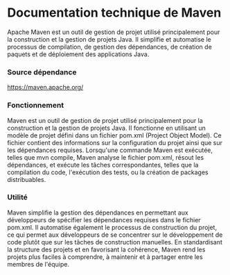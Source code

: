 Documentation technique de Maven
====================================

Apache Maven est un outil de gestion de projet utilisé principalement pour la construction et la gestion de projets Java. Il simplifie et automatise le processus de compilation, de gestion des dépendances, de création de paquets et de déploiement des applications Java.

### Source dépendance

<https://maven.apache.org/>

### Fonctionnement

Maven est un outil de gestion de projet utilisé principalement pour la construction et la gestion de projets Java. Il fonctionne en utilisant un modèle de projet défini dans un fichier pom.xml (Project Object Model). Ce fichier contient des informations sur la configuration du projet ainsi que sur les dépendances requises. Lorsqu'une commande Maven est exécutée, telles que mvn compile, Maven analyse le fichier pom.xml, résout les dépendances, et exécute les tâches correspondantes, telles que la compilation du code, l'exécution des tests, ou la création de packages distribuables.

### Utilité

Maven simplifie la gestion des dépendances en permettant aux développeurs de spécifier les dépendances requises dans le fichier pom.xml. Il automatise également le processus de construction du projet, ce qui permet aux développeurs de se concentrer sur le développement de code plutôt que sur les tâches de construction manuelles. En standardisant la structure des projets et en favorisant la cohérence, Maven rend les projets plus faciles à comprendre, à maintenir et à partager entre les membres de l'équipe.
